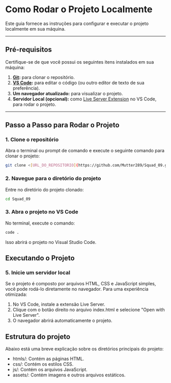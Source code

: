 # **Como Rodar o Projeto Localmente**

Este guia fornece as instruções para configurar e executar o projeto localmente em sua máquina.

---

## **Pré-requisitos**

Certifique-se de que você possui os seguintes itens instalados em sua máquina:

1. **[Git](https://git-scm.com/):** para clonar o repositório.
3. **[VS Code](https://code.visualstudio.com/):** para editar o código (ou outro editor de texto de sua preferência).
4. **Um navegador atualizado:** para visualizar o projeto.
5. **Servidor Local (opcional):** como [Live Server Extension](https://marketplace.visualstudio.com/items?itemName=ritwickdey.LiveServer) no VS Code, para rodar o projeto.

---

## **Passo a Passo para Rodar o Projeto**

### 1. **Clone o repositório**
Abra o terminal ou prompt de comando e execute o seguinte comando para clonar o projeto:

```bash
git clone <[URL_DO_REPOSITORIO](https://github.com/Mutter289/Squad_09.git)>
```

### 2. **Navegue para o diretório do projeto**
Entre no diretório do projeto clonado:

```bash
cd Squad_09
```

### 3. **Abra o projeto no VS Code**
No terminal, execute o comando:

```bash
code .
```
Isso abrirá o projeto no Visual Studio Code.

## Executando o Projeto

### 5. Inicie um servidor local

Se o projeto é composto por arquivos HTML, CSS e JavaScript simples, você pode rodá-lo diretamente no navegador. Para uma experiência otimizada:

1. No VS Code, instale a extensão Live Server.
2. Clique com o botão direito no arquivo index.html e selecione "Open with Live Server".
3. O navegador abrirá automaticamente o projeto.

## Estrutura do projeto
Abaixo está uma breve explicação sobre os diretórios principais do projeto:

- htmls/: Contém as páginas HTML.
- css/: Contém os estilos CSS.
- js/: Contém os arquivos JavaScript.
- assets/: Contém imagens e outros arquivos estáticos.

